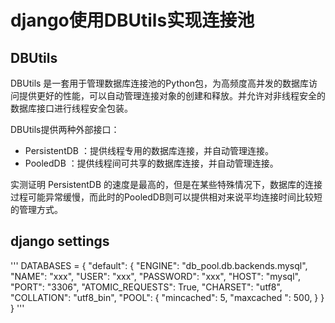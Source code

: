 # django使用DBUtils实现连接池

## DBUtils
DBUtils 是一套用于管理数据库连接池的Python包，为高频度高并发的数据库访问提供更好的性能，可以自动管理连接对象的创建和释放。并允许对非线程安全的数据库接口进行线程安全包装。

DBUtils提供两种外部接口：

* PersistentDB ：提供线程专用的数据库连接，并自动管理连接。
* PooledDB ：提供线程间可共享的数据库连接，并自动管理连接。


实测证明 PersistentDB 的速度是最高的，但是在某些特殊情况下，数据库的连接过程可能异常缓慢，而此时的PooledDB则可以提供相对来说平均连接时间比较短的管理方式。

## django settings
'''
DATABASES = {
    "default": {
        "ENGINE": "db_pool.db.backends.mysql",
        "NAME": "xxx",
        "USER": "xxx",
        "PASSWORD": "xxx",
        "HOST": "mysql",
        "PORT": "3306",
        "ATOMIC_REQUESTS": True,
        "CHARSET": "utf8",
        "COLLATION": "utf8_bin",
        "POOL": {
            "mincached": 5,
            "maxcached ": 500,
        }
    }
}
'''

